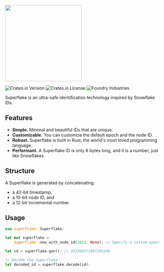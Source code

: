 <img src="https://file.coffee/u/1avqWG74XB77IvnCcDK7P.png" width="250">

![Crates.io Version](https://img.shields.io/crates/v/superflake?style=flat&colorA=000000&colorB=000000)
![Crates.io License](https://img.shields.io/crates/l/superflake?style=flat&colorA=000000&colorB=000000)
![Foundry Industries](https://img.shields.io/badge/enginereed%20by%20Foundry%20Industries-000000)

Superflake is an ultra-safe identification technology inspired by Snowflake IDs.

## Features
- **Simple.** Minimal and beautiful IDs that are unique.
- **Customizable.** You can customize the default epoch and the node ID.
- **Robust.** Superflake is built in Rust, the world's most loved programming language.
- **Performant.** A Superflake ID is only 8 bytes long, and it is a number, just like Snowflakes.

## Structure
A Superflake is generated by concatenating:

- a 42-bit timestamp,
- a 10-bit node ID, and
- a 12-bit incremental number.

## Usage

```rs
use superflake::Superflake;

let mut superflake = 
    Superflake::new_with_node_id(1023, None); // Specify a custom epoch if you want

let id = superflake.gen(); // 392366571697205248

// Decode the Superflake
let decoded_id = superflake.decode(id); 
```
